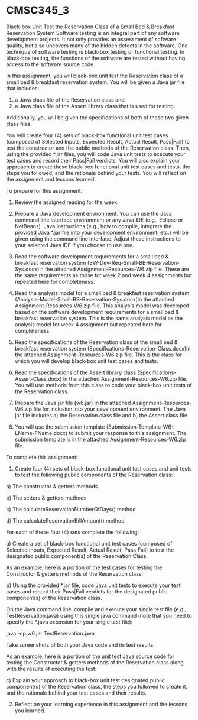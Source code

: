 # CMSC345_3

Black-box Unit Test the Reservation Class of a Small Bed & Breakfast Reservation System
Software testing is an integral part of any software development projects. It not only provides an assessment of software quality, but also uncovers many of the hidden defects in the software. One technique of software testing is black-box testing or functional testing. In black-box testing, the functions of the software are tested without having access to the software source code.

In this assignment, you will black-box unit test the Reservation class of a small bed & breakfast reservation system. You will be given a Java jar file that includes:

1) a Java class file of the Reservation class and
2) a Java class file of the Assert library class that is used for testing.

Additionally, you will be given the specifications of both of these two given class files.

You will create four (4) sets of black-box functional unit test cases (composed of Selected Inputs, Expected Result, Actual Result, Pass|Fail) to test the constructor and the public methods of the Reservation class. Then, using the provided *.jar files, you will code Java unit tests to execute your test cases and record their Pass|Fail verdicts.  You will also explain your approach to create these black-box functional unit test cases and tests, the steps you followed, and the rationale behind your tests. You will reflect on the assignment and lessons learned.

To prepare for this assignment:

1) Review the assigned reading for the week.

2) Prepare a Java development environment. You can use the Java command line interface environment or any Java IDE (e.g., Eclipse or NetBeans). Java instructions (e.g., how to compile, integrate the provided Java *.jar file into your development environment, etc.) will be given using the command line interface. Adjust these instructions to your selected Java IDE if you choose to use one.

3) Read the software development requirements for a small bed & breakfast reservation system (SW-Dev-Req-Small-BB-Reservation-Sys.docx)in the attached Assignment-Resources-W6.zip file. These are the same requirements as those for week 2 and week 4 assignments but repeated here for completeness.

4) Read the analysis model for a small bed & breakfast reservation system (Analysis-Model-Small-BB-Reservation-Sys.docx)in the attached Assignment-Resources-W6.zip file. This analysis model was developed based on the software development requirements for a small bed & breakfast reservation system. This is the same analysis model as the analysis model for week 4 assignment but repeated here for completeness.

5) Read the specifications of the Reservation class of the small bed & breakfast reservation system (Specifications-Reservation-Class.docx)in the attached Assignment-Resources-W6.zip file. This is the class for which you will develop black-box unit test cases and tests.

6) Read the specifications of the Assert library class (Specifications-Assert-Class.docx) in the attached Assignment-Resources-W6.zip file. You will use methods from this class to code your black-box unit tests of the Reservation class.

7) Prepare the Java jar file (w6.jar) in the attached Assignment-Resources-W6.zip file for inclusion into your development environment. The Java jar file includes a) the Reservation.class file and b) the Assert.class file

8) You will use the submission template (Submission-Template-W6-LName-FName.docx) to submit your response to this assignment. The submission template is in the attached Assignment-Resources-W6.zip file.

 

To complete this assignment:

1) Create four (4) sets of black-box functional unit test cases and unit tests to test the following public components of the Reservation class:

a) The constructor & getters methods

b) The setters & getters methods

c) The calculateReservationNumberOfDays() method

d) The calculateReservationBillAmount() method

 

For each of these four (4) sets complete the following:

a) Create a set of black-box functional unit test cases (composed of Selected Inputs, Expected Result, Actual Result, Pass|Fail) to test the designated public component(s) of the Reservation Class.

As an example, here is a portion of the test cases for testing the Constructor & getters methods of the Reservation class:

 



b) Using the provided *.jar file, code Java unit tests to execute your test cases and record their Pass|Fail verdicts for the designated public component(s) of the Reservation class. 

On the Java command line, compile and execute your single test file (e.g., TestReservation.java) using this single java command (note that you need to specify the *.java extension for your single test file):

java -cp w6.jar TestReservation.java

Take screenshots of both your Java code and its test results.


As an example, here is a portion of the unit test Java source code for testing the Constructor & getters methods of the Reservation class along with the results of executing the test:





c) Explain your approach to black-box unit test designated public component(s) of the Reservation class, the steps you followed to create it, and the rationale behind your test cases and their results.

2) Reflect on your learning experience in this assignment and the lessons you learned.
